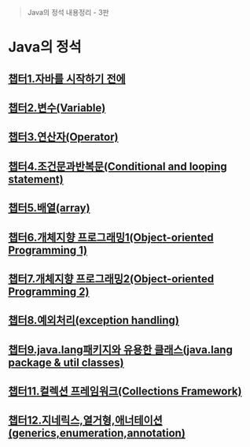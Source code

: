 > Java의 정석 내용정리 - 3판

# Java의 정석

## [챕터1.자바를 시작하기 전에](https://github.com/jjy3385/TIL/blob/main/Java/Java%EC%9D%98%20%EC%A0%95%EC%84%9D/ch1/README.md)

## [챕터2.변수(Variable)](https://github.com/jjy3385/TIL/blob/main/Java/Java%EC%9D%98%20%EC%A0%95%EC%84%9D/ch2/README.md)

## [챕터3.연산자(Operator)](https://github.com/jjy3385/TIL/blob/main/Java/Java%EC%9D%98%20%EC%A0%95%EC%84%9D/ch3/README.md)

## [챕터4.조건문과반복문(Conditional and looping statement)](https://github.com/jjy3385/TIL/blob/main/Java/Java%EC%9D%98%20%EC%A0%95%EC%84%9D/ch4/README.md)

## [챕터5.배열(array)](https://github.com/jjy3385/TIL/blob/main/Java/Java%EC%9D%98%20%EC%A0%95%EC%84%9D/ch5/README.md)

## [챕터6.개체지향 프로그래밍1(Object-oriented Programming 1)](https://github.com/jjy3385/TIL/blob/main/Java/Java%EC%9D%98%20%EC%A0%95%EC%84%9D/ch6/README.md)

## [챕터7.개체지향 프로그래밍2(Object-oriented Programming 2)](https://github.com/jjy3385/TIL/blob/main/Java/Java%EC%9D%98%20%EC%A0%95%EC%84%9D/ch7/README.md)

## [챕터8.예외처리(exception handling)](https://github.com/jjy3385/TIL/blob/main/Java/Java%EC%9D%98%20%EC%A0%95%EC%84%9D/ch8/README.md)

## [챕터9.java.lang패키지와 유용한 클래스(java.lang package & util classes)](https://github.com/jjy3385/TIL/blob/main/Java/Java%EC%9D%98%20%EC%A0%95%EC%84%9D/ch9/README.md)

## [챕터11.컬렉션 프레임워크(Collections Framework)](https://github.com/jjy3385/TIL/blob/main/Java/Java%EC%9D%98%20%EC%A0%95%EC%84%9D/ch11/README.md)

## [챕터12.지네릭스,열거형,애너테이션(generics,enumeration,annotation)](https://github.com/jjy3385/TIL/blob/main/Java/Java%EC%9D%98%20%EC%A0%95%EC%84%9D/ch12/README.md)

